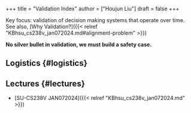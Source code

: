 +++
title = "Validation Index"
author = ["Houjun Liu"]
draft = false
+++

Key focus: validation of decision making systems that operate over time. See also, [Why Validation?]({{< relref "KBhsu_cs238v_jan072024.md#alignment-problem" >}})

**No silver bullet in validation, we must build a safety case.**


## Logistics {#logistics}


## Lectures {#lectures}

-   [SU-CS238V JAN072024]({{< relref "KBhsu_cs238v_jan072024.md" >}})
